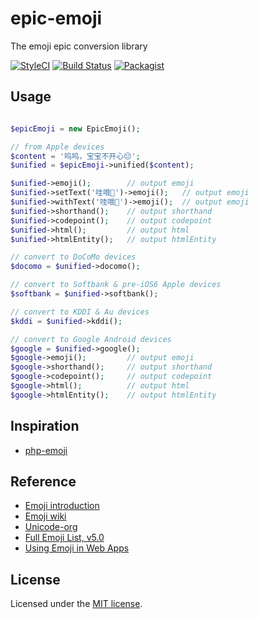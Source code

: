 # epic-emoji

The emoji epic conversion library

[![StyleCI](https://styleci.io/repos/95678703/shield?branch=master)](https://styleci.io/repos/95678703)
[![Build Status](https://travis-ci.org/emanci/epic-emoji.svg?branch=master)](https://travis-ci.org/emanci/epic-emoji)
[![Packagist](https://img.shields.io/packagist/l/doctrine/orm.svg)](https://packagist.org/packages/emanci/epic-emoji)

## Usage

```php

$epicEmoji = new EpicEmoji();

// from Apple devices
$content = '呜呜，宝宝不开心😔';
$unified = $epicEmoji->unified($content);

$unified->emoji();        // output emoji
$unified->setText('哇哦👻')->emoji();   // output emoji
$unified->withText('哇哦👻')->emoji();  // output emoji
$unified->shorthand();    // output shorthand
$unified->codepoint();    // output codepoint
$unified->html();         // output html
$unified->htmlEntity();   // output htmlEntity

// convert to DoCoMo devices
$docomo = $unified->docomo();

// convert to Softbank & pre-iOS6 Apple devices
$softbank = $unified->softbank();

// convert to KDDI & Au devices
$kddi = $unified->kddi();

// convert to Google Android devices
$google = $unified->google();
$google->emoji();         // output emoji
$google->shorthand();     // output shorthand
$google->codepoint();     // output codepoint
$google->html();          // output html
$google->htmlEntity();    // output htmlEntity

```

## Inspiration

* [php-emoji](https://github.com/iamcal/php-emoji)

## Reference

* [Emoji introduction](http://www.ruanyifeng.com/blog/2017/04/emoji.html)
* [Emoji wiki](https://en.wikipedia.org/wiki/Emoji)
* [Unicode-org](http://www.unicode.org)
* [Full Emoji List, v5.0](http://www.unicode.org/emoji/charts/full-emoji-list.html)
* [Using Emoji in Web Apps](http://www.iamcal.com/emoji-in-web-apps/)

## License

Licensed under the [MIT license](https://github.com/emanci/epic-emoji/blob/master/LICENSE).
